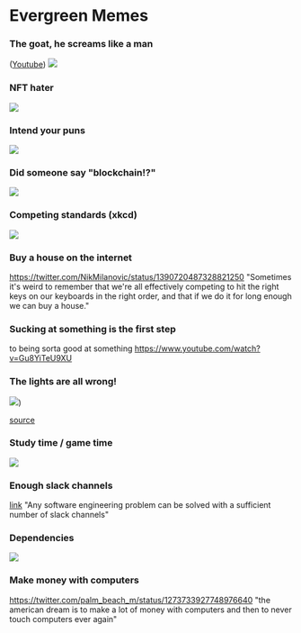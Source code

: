 # Evergreen Memes

### The goat, he screams like a man

([Youtube](https://www.youtube.com/watch?v=q3wQj-xAJ9s))
![](/assets/images/goat.png)

### NFT hater

![](/assets/images/nft_hater.jpg)

### Intend your puns

![](/assets/images/intend_your_puns.png)

### Did someone say "blockchain!?"

![](/assets/images/blockchain.png)

### Competing standards (xkcd)

![](/assets/images/standards.png)

### Buy a house on the internet

https://twitter.com/NikMilanovic/status/1390720487328821250
"Sometimes it's weird to remember that we're all effectively competing to hit the right keys on our keyboards in the right order, and that if we do it for long enough we can buy a house."

### Sucking at something is the first step

to being sorta good at something
https://www.youtube.com/watch?v=Gu8YiTeU9XU

### The lights are all wrong!

![](/assets/images/computer_problems.png))

[source](https://xkcd.com/722/)

### Study time / game time

![](/assets/images/study_time_game_time.png)

### Enough slack channels

[link](https://twitter.com/tlakomy/status/1100730091863191552)
"Any software engineering problem can be solved with a sufficient number of slack channels"

### Dependencies

![](/assets/images/dependency.png)

### Make money with computers

https://twitter.com/palm_beach_m/status/1273733927748976640
"the american dream is to make a lot of money with computers and then to never touch computers ever again"
